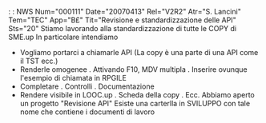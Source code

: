  :  : NWS Num="000111" Date="20070413" Rel="V2R2" Atr="S. Lancini" Tem="TEC" App="B£" Tit="Revisione e standardizzazione delle API" Sts="20"
Stiamo lavorando alla standardizzazione di tutte le COPY di SME.up
In particolare intendiamo
- Vogliamo portarci a chiamarle API (La copy è una parte di una API come il TST ecc.)
- Renderle omogenee
. Attivando F10, MDV multipla
. Inserire ovunque l'esempio di chiamata in RPGILE
- Completare
. Controlli
. Documentazione
- Rendere visibile in LOOC.up
. Scheda della copy
. Ecc.
Abbiamo aperto un progetto "Revisione API"
Esiste una carterlla in SVILUPPO con tale nome che contiene i documenti di lavoro 